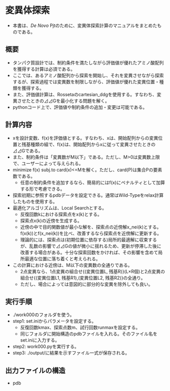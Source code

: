 # 変異体探索
- 本書は、_De Novo_ Pjtのために、変異体探索計算のマニュアルをまとめたものである。

## 概要
- タンパク質設計では、制約条件を満たしながら評価値が優れたアミノ酸配列を獲得する計算は必須である。
- ここでは、あるアミノ酸配列から探索を開始し、それを変異させながら探索するが、探索過程では変異数を制限しながら、評価値が優れた変異位置・種類を獲得する。
- また、評価値計算は、Rossetaのcartesian_ddgを使用する。すなわち、変異させたときの⊿⊿Gを最小化する問題を解く。
- pythonコード上で、評価値や制約条件の追加・変更は可能である。

## 計算内容
- xを設計変数、f(x)を評価値とする。すなわち、xは、開始配列からの変異位置と残基種類の組で、f(x)は、開始配列からxに従って変異させたときの⊿⊿Gである。
- また、制約条件は「変異数がM以下」である。ただし、M>0は変異数上限で、ユーザーによって与えられる。
- minimize f(x) subj.to card(x)<=Mを解く。ただし、card(P)は集合Pの要素数である。
    - 任意の制約条件を追加するなら、簡易的にはf(x)にペナルティとして加算する形で考慮できる。
- 探索初期に参照するpdbデータを設定できる。通常はWild-Typeをrelax計算したものを使用する。
- 最適化アルゴリズムは、Local Searchとする。
    - 反復回数kにおける探索点をx(k)とする。
    - 探索点x(k)の近傍を生成する。
    - 近傍の中で目的関数値が最小な解を、探索点の近傍解x_nei(k)とする。f(x(k))とf(x_nei(k))を比べ、改善するなら探索点を近傍解に更新する。
    - 理論的には、探索点は(初期位置に依存する)局所的最適解に収束するが、乱数の影響で⊿⊿Gの値が微小に揺れるため、更新が停滞した後に改善する場合がある。十分な探索回数をかければ、その影響を含めて局所最適な位置に落ち着くと考えられる。
- この計算における近傍は、M以下の変異数の全通りである。
    - 2点変異なら、1点変異の組合せ{(変異位置L, 残基R)}(L×R個)と2点変異の組合せ{(変異位置L1, 残基R1),(変異位置L2, 残基R2)}の全通り。
    - ただし、場合によっては意図的に部分的な変異を除外しても良い。


## 実行手順
- ./work000のフォルダを使う。
- step1: set.iniからパラメータを設定する。
   - 反復回数kmax、探索点数m、試行回数runmaxを設定する。
   - 同じフォルダに開始構造のpdbファイルを入れる。そのファイル名をset.iniに入力する。
- step2: work000.pyを実行する。
- step3: ./output/に結果を示すファイル一式が保存される。


## 出力ファイルの構造
- pdb


